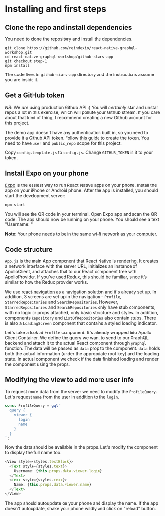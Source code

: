 # Installing and first steps

## Clone the repo and install dependencies

You need to clone the repository and install the dependencies.

```
git clone https://github.com/reindexio/react-native-graphql-workshop.git
cd react-native-graphql-workshop/github-stars-app
git checkout step-1
npm install
```

The code lives in `github-stars-app` directory and the instructions assume you
are inside it.

## Get a GitHub token

*NB*: We *are* using production Github API :) You will *certainly* star and
 unstar repos a lot in this exercise, which will pollute your Github stream.
If you care about that kind of thing, I recommend creating a new Github account
for this project.

The demo app doesn't have any authentication built in, so you need to provide
it a Github API token. Follow [this guide](https://help.github.com/articles/creating-a-personal-access-token-for-the-command-line/)
to create the token. You need to have `user` and `public_repo` scope for this
project.

Copy `config.template.js` to `config.js`. Change `GITHUB_TOKEN` in it to your
token.

## Install Expo on your phone

[Expo](https://expo.io) is the easiest way to run React Native apps on your
phone. Install the app on your iPhone or Android phone. After the app is
installed, you should start the development server:

```
npm start
```

You will see the QR code in your terminal. Open Expo app and scan the QR code.
The app should now be running on your phone. You should see a text "Username:
<YOUR GITHUB USERNAME>"

**Note**: Your phone needs to be in the same wi-fi network as your computer.

## Code structure

`App.js` is the main App component that React Native is rendering. It creates a
network interface with the server URL, initializes an instance of ApolloClient,
and attaches that to our React component tree with ApolloProvider. If you’ve
used Redux, this should be familiar, since it’s similar to how the Redux
provider works.

We use [react-navigation](https://reactnavigation.org) as a navigation solution and it's already set
up. In addition, 3 screens are set up in the navigation - `Profile`,
`StarredRepositories` and `SearchRepositories`. However, `StarredRepositories`
and `SearchRepositories` only have stub components, with no logic or props
attached, only basic structure and styles. In addition, components `Repository`
and `ListOfRepositories` also contain stubs. There is also a `LoadingScreen`
component that contains a styled loading indicator.

Let's take a look at `Profile` component. It's already wrapped into Apollo
Client Container. We define the query we want to send to our GraphQL backend
 and attach it to the actual React component through `graphql` function. The
 data will be passed as `data` prop to the component. `data` holds both the
 actual information (under the appropriate root key) and the loading state. In
 actual component we check if the data finished loading and render the
component using the props.

## Modifying the view to add more user info

To request more data from the server we need to modify the `ProfileQuery`. Let's
request `name` from the user in addition to the `login`.

```js
const ProfileQuery = gql`
  query {
    viewer {
      login
      name
    }
  }
`;
```

Now the data should be available in the props. Let's modify the component to
display the full name too.

```js
<View style={styles.textBlock}>
  <Text style={styles.text}>
    Username: {this.props.data.viewer.login}
  </Text>
  <Text style={styles.text}>
    Name: {this.props.data.viewer.name}
  </Text>
</View>
```

The app should autoupdate on your phone and display the name. If the app doesn't autoupdate, shake your phone wildly and click on "reload" button.

